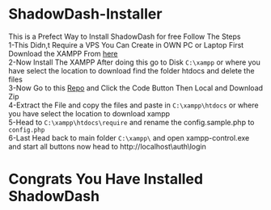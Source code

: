 # ShadowDash-Installer
 This is a Prefect Way to Install ShadowDash for free Follow The Steps <br>
 1-This Didn,t Require a VPS You Can Create in OWN PC or Laptop First Download the XAMPP From [here](https://www.apachefriends.org/download.html) <br>
 2-Now Install The XAMPP After doing this go to Disk ```C:\xampp``` or where you have select the location to download find the folder htdocs and delete the files  <br>
 3-Now Go to this [Repo](https://github.com/ShadowsDash/ShadowsDash) and Click the Code Button Then Local and Download Zip <br>
 4-Extract the File and copy the files and paste in ```C:\xampp\htdocs``` or where you have select the location to download xampp <br>
 5-Head to ```C:\xampp\htdocs\require``` and rename the config.sample.php to ```config.php``` <br>
 6-Last Head back to main folder ```C:\xampp\``` and open xampp-control.exe and start all buttons now head to http://localhost\auth\login  <br>
 # Congrats You Have Installed ShadowDash
